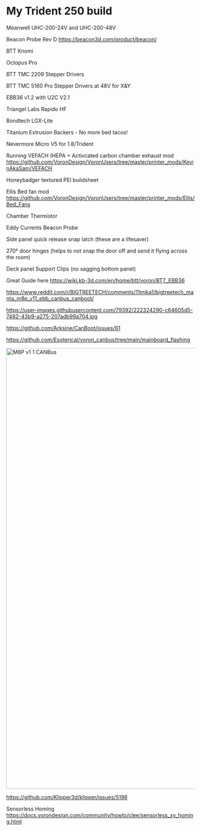 # My Trident 250 build

Meanwell UHC-200-24V and UHC-200-48V

Beacon Probe Rev D https://beacon3d.com/product/beacon/

BTT Knomi

Octopus Pro

BTT TMC 2209 Stepper Drivers

BTT TMC 5160 Pro Stepper Drivers at 48V for X&Y

EBB36 v1.2 with U2C V2.1

Triangel Labs Rapido HF

Bondtech LGX-Lite

Titanium Extrusion Backers - No more bed tacos!

Nevermore Micro V5 for 1.8/Trident

Running VEFACH (HEPA + Activcated carbon chamber exhaust mod https://github.com/VoronDesign/VoronUsers/tree/master/printer_mods/KevinAkaSam/VEFACH

Honeybadger textured PEI buildsheet

Ellis Bed fan mod https://github.com/VoronDesign/VoronUsers/tree/master/printer_mods/Ellis/Bed_Fans

Chamber Thermistor

Eddy Currents Beacon Probe

Side panel quick release snap latch (these are a lifesaver)

270° door hinges (helps to not snap the door off and send it flying across the room)

Deck panel Support Clips (no sagging bottom panel)

Great Guide here https://wiki.kb-3d.com/en/home/btt/voron/BTT_EBB36

https://www.reddit.com/r/BIGTREETECH/comments/11mika1/bigtreetech_manta_m8p_v11_ebb_canbus_canboot/

https://user-images.githubusercontent.com/79392/222324290-c64605d5-7482-43b9-a275-207adb99a704.jpg

https://github.com/Arksine/CanBoot/issues/61

https://github.com/Esoterical/voron_canbus/tree/main/mainboard_flashing

<img width="1175" alt="M8P v1 1 CANBus" src="https://user-images.githubusercontent.com/113078228/236856447-34c11366-e5dd-4d36-af0c-28f809ab6e9d.png">

https://github.com/Klipper3d/klipper/issues/5198

Sensorless Homing https://docs.vorondesign.com/community/howto/clee/sensorless_xy_homing.html
